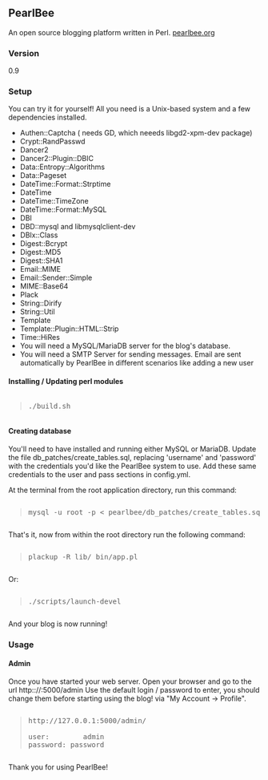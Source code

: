 <h2>PearlBee</h2>
An open source blogging platform written in Perl. <a href="http://pearlbee.org/">pearlbee.org</a>
<h3>Version</h3>
0.9

<h3>Setup</h3>
You can try it for yourself! All you need is a Unix-based system and a few dependencies installed.

<ul>
<li>Authen::Captcha ( needs GD, which neeeds libgd2-xpm-dev package)</li>
<li>Crypt::RandPasswd</li>
<li>Dancer2</li>
<li>Dancer2::Plugin::DBIC</li>
<li>Data::Entropy::Algorithms</li>
<li>Data::Pageset</li>
<li>DateTime::Format::Strptime</li>
<li>DateTime</li>
<li>DateTime::TimeZone</li>
<li>DateTime::Format::MySQL</li>
<li>DBI</li>
<li>DBD::mysql and libmysqlclient-dev </li>
<li>DBIx::Class</li>
<li>Digest::Bcrypt</li>
<li>Digest::MD5</li>
<li>Digest::SHA1</li>
<li>Email::MIME</li>
<li>Email::Sender::Simple</li>
<li>MIME::Base64</li>
<li>Plack</li>
<li>String::Dirify</li>
<li>String::Util</li>
<li>Template</li>
<li>Template::Plugin::HTML::Strip</li>
<li>Time::HiRes</li>

<li>You will need a MySQL/MariaDB server for the blog's database.</li>
<li>You will need a SMTP Server for sending messages. Email are sent automatically by PearlBee in different scenarios like adding a new user </li> 
</ul>

<h4>Installing / Updating perl modules</h4>
<pre><blockquote>./build.sh</blockquote></pre>

<h4>Creating database</h4>
You'll need to have installed and running either MySQL or MariaDB. Update the file db_patches/create_tables.sql, replacing 'username' and 'password' with the credentials you'd like the PearlBee system to use. Add these same credentials to the user and pass sections in config.yml.

At the terminal from the root application directory, run this command:
<pre><blockquote>mysql -u root -p &lt; pearlbee/db_patches/create_tables.sql</blockquote></pre>

That's it, now from within the root directory run the following command:

<pre><blockquote>plackup -R lib/ bin/app.pl</p></blockquote></pre>

Or:

<pre><blockquote>./scripts/launch-devel</p></blockquote></pre>

And your blog is now running!

<h3>Usage</h3>

<h4>Admin</h4>
Once you have started your web server.
Open your browser and go to the url http:://<YOUR_IP>:5000/admin
Use the default login / password to enter, you should change them before starting using the blog!
via "My Account -> Profile".

<pre><blockquote>http://127.0.0.1:5000/admin/

user:        admin
password: password
</blockquote></pre>


Thank you for using PearlBee!

